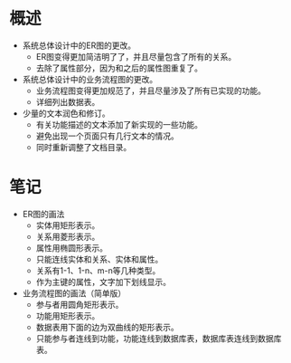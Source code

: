 # 概述

* 系统总体设计中的ER图的更改。
  * ER图变得更加简洁明了了，并且尽量包含了所有的关系。
  * 去除了属性部分，因为和之后的属性图重复了。
* 系统总体设计中的业务流程图的更改。
  * 业务流程图变得更加规范了，并且尽量涉及了所有已实现的功能。
  * 详细列出数据表。
* 少量的文本润色和修订。
  * 有关功能描述的文本添加了新实现的一些功能。
  * 避免出现一个页面只有几行文本的情况。
  * 同时重新调整了文档目录。
  
# 笔记

* ER图的画法
  * 实体用矩形表示。
  * 关系用菱形表示。
  * 属性用椭圆形表示。
  * 只能连线实体和关系、实体和属性。
  * 关系有1-1、1-n、m-n等几种类型。
  * 作为主键的属性，文字加下划线显示。
* 业务流程图的画法（简单版）  
  * 参与者用圆角矩形表示。
  * 功能用矩形表示。
  * 数据表用下面的边为双曲线的矩形表示。
  * 只能参与者连线到功能，功能连线到数据库表，数据库表连线到数据库表。
